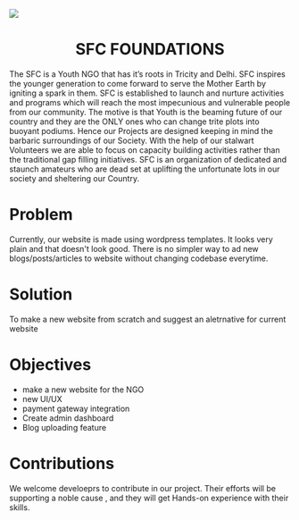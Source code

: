 ![](bnr.gif)
<div align="center"><h1>SFC FOUNDATIONS</h1></div>
The SFC is a Youth NGO that has it’s roots in Tricity and Delhi. SFC inspires the younger generation to come forward to serve the Mother Earth by igniting a spark in them. SFC is established to launch and nurture activities and programs which will reach the most impecunious and vulnerable people from our community. The motive is that Youth is the beaming future of our country and they are the ONLY ones who can change trite plots into buoyant podiums.
Hence our Projects are designed keeping in mind the barbaric surroundings of our Society. With the help of our stalwart Volunteers we are able to focus on capacity building activities rather than the traditional gap filling initiatives. SFC is an organization of dedicated and staunch amateurs who are dead set at uplifting the unfortunate lots in our society and sheltering our Country.

# Problem
Currently, our website is made using wordpress templates. It looks very plain and that doesn't look good. There is no simpler way to ad new blogs/posts/articles to website without changing codebase everytime.

# Solution
To make a new website from scratch and suggest an aletrnative for current website

# Objectives 
- make a new website for the NGO
- new UI/UX
- payment gateway integration
- Create admin dashboard
- Blog uploading feature

# Contributions
We welcome develoeprs to contribute in our project. Their efforts will be supporting a noble cause , and they will get Hands-on experience with their skills.



